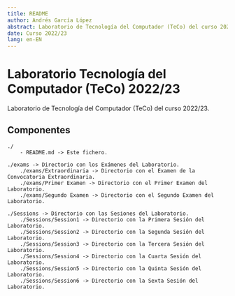 ```yaml
---
title: README
author: Andrés García López
abstract: Laboratorio de Tecnología del Computador (TeCo) del curso 2022/23
date: Curso 2022/23
lang: en-EN
---
```


# Laboratorio Tecnología del Computador (TeCo) 2022/23
Laboratorio de Tecnología del Computador (TeCo) del curso 2022/23.

Componentes
-----------
    ./  
        - README.md -> Este fichero.

    ./exams -> Directorio con los Exámenes del Laboratorio.
        ./exams/Extraordinaria -> Directorio con el Examen de la Convocatoria Extraordinaria.
        ./exams/Primer Examen -> Directorio con el Primer Examen del Laboratorio.
        ./exams/Segundo Examen -> Directorio con el Segundo Examen del Laboratorio.

    ./Sessions -> Directorio con las Sesiones del Laboratorio.
        ./Sessions/Session1 -> Directorio con la Primera Sesión del Laboratorio.
        ./Sessions/Session2 -> Directorio con la Segunda Sesión del Laboratorio.
        ./Sessions/Session3 -> Directorio con la Tercera Sesión del Laboratorio.
        ./Sessions/Session4 -> Directorio con la Cuarta Sesión del Laboratorio.
        ./Sessions/Session5 -> Directorio con la Quinta Sesión del Laboratorio.
        ./Sessions/Session6 -> Directorio con la Sexta Sesión del Laboratorio.
